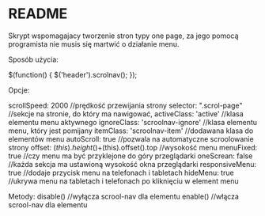 # README #

Skrypt wspomagajacy tworzenie stron typy one page, za jego pomocą programista nie musis się martwić o działanie menu.

Sposób użycia:

$(function() {
   $('header').scrolnav();
});

Opcje:

scrollSpeed: 2000 //prędkość przewijania strony
selector: ".scrol-page" //sekcje na stronie, do który ma nawigować, 
activeClass: 'active' //klasa elementu menu aktywnego
ignoreClass: 'scroolnav-ignore' //klasa elementu menu, który jest pomijany
itemClass: 'scroolnav-item' //dodawana klasa do elementów menu
autoScroll: true //pozwala na automatyczne scroolowanie strony
offset: $(this).height()+$(this).offset().top //wysokość menu
menuFixed: true //czy menu ma być przyklejone do góry przeglądarki
oneScrean: false //każda sekcja ma ustawioną wysokość okna przeglądarki
responsiveMenu: true //dodaje przycisk menu na telefonach i tabletach
hideMenu: true //ukrywa menu na tabletach i telefonach po kliknięciu w element menu

Metody:
disable() //wyłącza scrool-nav dla elementu
enable() //włącza scrool-nav dla elementu

